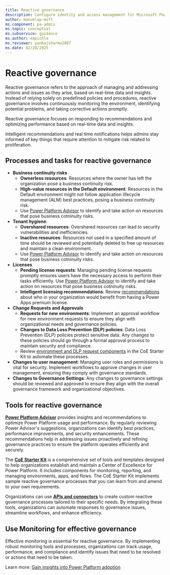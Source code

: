 ```yaml
---
title: Reactive governance
description: Configure identity and access management for Microsoft Power Platform to ensure secure access to resources.
author: manuelap-msft
ms.component: pa-admin
ms.topic: conceptual
ms.subservice: guidance
ms.author: mapichle
ms.reviewer: pankajsharma2087
ms.date: 02/28/2025
---
```


# Reactive governance

Reactive governance refers to the approach of managing and addressing actions and issues as they arise, based on real-time data and insights. Instead of relying solely on predefined policies and procedures, reactive governance involves continuously monitoring the environment, identifying potential problems, and taking corrective actions promptly.

Reactive governance focuses on responding to recommendations and optimizing performance based on real-time data and insights. ​

Intelligent recommendations and real time notifications helps admins stay informed of key things that require attention to mitigate risk related to proliferation.

## Processes and tasks for reactive governance

- **Business continuity risks**
    - **Ownerless resources**: Resources where the owner has left the organization pose a business continuity risk. 
    - **High-value resources in the Default environment**: Resources in the Default environment might not follow application lifecycle management (ALM) best practices, posing a business continuity risk. 
    - Use [Power Platform Advisor](/power-platform/admin/power-platform-advisor) to identify and take action on resources that pose business cotninuity risks. 
- **Tenant hygiene**:
    - **Overshared resources**: Overshared resources can lead to security vulnerabilities and inefficiencies. 
    - **Inactive resources**: Resources not used in a specified amount of time should be reviewed and potentially deleted to free up resources and maintain a clean environment. 
    - Use [Power Platform Advisor](/power-platform/admin/power-platform-advisor) to identify and take action on resources that pose business cotninuity risks. 
- **Licenses**
    - **Pending license requests**: Managing pending license requests promptly ensures users have the necessary access to perform their tasks efficiently. Use [Power Platform Advisor](/power-platform/admin/power-platform-advisor) to identify and take action on resources that pose business cotninuity risks. 
    - **Intelligent licensing recommendations**: Review [recommendations](/power-platform/admin/get-recommendations-licensing) about who in your organization would benefit from having a Power Apps premium license.
- **Change Requests and Approvals**
    - **Requests for new environments**: Implement an approval workflow for new environment requests to ensure they align with organizational needs and governance policies. 
    - **Changes to Data Loss Prevention (DLP) policies**: Data Loss Prevention (DLP) policies protect sensitive data. Any changes to these policies should go through a formal approval process to maintain security and compliance.
    - Review [environment and DLP request components](../coe/env-mgmt.md) in the CoE Starter Kit to automate these processes. 
- **Changes to user management**: Managing user roles and permissions is vital for security. Implement workflows to approve changes in user management, ensuring they comply with governance standards.
- **Changes to Governance Settings**: Any changes to governance settings should be reviewed and approved to ensure they align with the overall governance framework and organizational objectives.

## Tools for reactive governance 

**[Power Platform Advisor](/power-platform/admin/power-platform-advisor)** provides insights and recommendations to optimize Power Platform usage and performance. By regularly reviewing Power Advisor's suggestions, organizations can identify best practices, performance improvements, and security enhancements. These recommendations help in addressing issues proactively and refining governance practices to ensure the platform operates efficiently and securely.

The **[CoE Starter Kit](/power-platform/guidance/coe/starter-kit)** is a comprehensive set of tools and templates designed to help organizations establish and maintain a Center of Excellence for Power Platform. It includes components for monitoring, reporting, and managing environments, apps, and flows. The CoE Starter Kit implements sample reactive governance processes that you can learn from and amend to your own requirements.

Organizations can use **[APIs and connectors](/power-platform/admin/programmability-extensibility-overview)** to create custom reactive governance processes tailored to their specific needs. By integrating these tools, organizations can automate responses to governance issues, streamline workflows, and enhance efficiency.

## Use Monitoring for effective governance

Effective monitoring is essential for reactive governance. By implementing robust monitoring tools and processes, organizations can track usage, performance, and compliance and identify issues that need to be resolved or actions that need to be taken. 

Learn more: [Gain insights into Power Platform adoption](observability.md)
